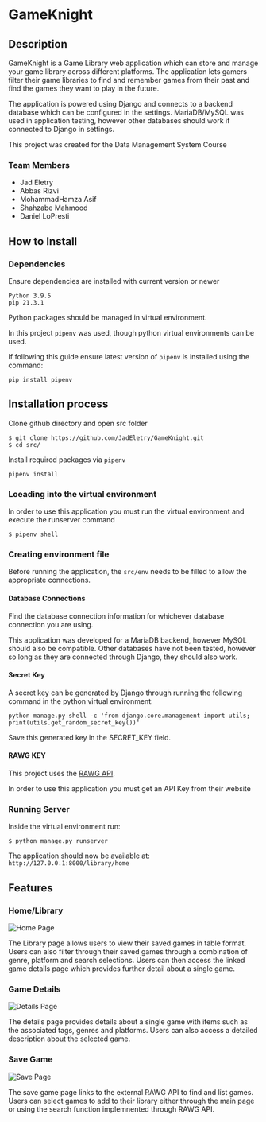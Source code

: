 # GameKnight
## Description
GameKnight is a Game Library web application which can store and manage your game library across different platforms. The application lets gamers filter their game libraries to find and remember games from their past and find the games they want to play in the future. 


The application is powered using Django and connects to a backend database which can be configured in the settings. MariaDB/MySQL was used in application testing, however other databases should work if connected to Django in settings.

This project was created for the Data Management System Course

### Team Members
- Jad Eletry
- Abbas Rizvi
- MohammadHamza Asif
- Shahzabe Mahmood
- Daniel LoPresti

## How to Install
### Dependencies
Ensure dependencies are installed with current version or newer
```
Python 3.9.5
pip 21.3.1
```

Python packages should be managed in virtual environment.

In this project `pipenv` was used, though python virtual environments can be used.

If following this guide ensure latest version of `pipenv` is installed using the command:
```
pip install pipenv
```

## Installation process

Clone github directory and open src folder
```
$ git clone https://github.com/JadEletry/GameKnight.git
$ cd src/
```

Install required packages via `pipenv`
```
pipenv install
```

### Loeading into the virtual environment

In order to use this application you must run the virtual environment and execute the runserver command

```
$ pipenv shell
```

### Creating environment file
Before running the application, the `src/env` needs to be filled to allow the appropriate connections.

#### Database Connections
Find the database connection information for whichever database connection you are using.

This application was developed for a MariaDB backend, however MySQL should also be compatible. Other databases have not been tested, however so long as they are connected through Django, they should also work.

#### Secret Key
A secret key can be generated by Django through running the following command in the python virtual environment:

```
python manage.py shell -c 'from django.core.management import utils; print(utils.get_random_secret_key())'
```

Save this generated key in the SECRET_KEY field.

#### RAWG KEY
This project uses the [RAWG API](https://rawg.io/apidocs). 

In order to use this application you must get an API Key from their website


### Running Server

Inside the virtual environment run:
```
$ python manage.py runserver
```
The application should now be available at: `http://127.0.0.1:8000/library/home`

## Features

### Home/Library 

![Home Page]()

The Library page allows users to view their saved games in table format. Users can also filter through their saved games through a combination of genre, platform and search selections. Users can then access the linked game details page which provides further detail about a single game.

### Game Details

![Details Page]()

The details page provides details about a single game with items such as the associated tags, genres and platforms. Users can also access a detailed description about the selected game.

### Save Game

![Save Page]()

The save game page links to the external RAWG API to find and list games. Users can select games to add to their library either through the main page or using the search function implemnented through RAWG API.
